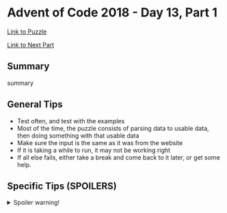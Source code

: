 # Advent of Code 2018 - Day 13, Part 1

[Link to Puzzle](https://adventofcode.com/2018/day/13)

[Link to Next Part](https://github.com/CodingAP/unofficial-aoc-syllabus/blob/main/years/2018/day13/part2.md)

## Summary
summary

## General Tips
- Test often, and test with the examples
- Most of the time, the puzzle consists of parsing data to usable data, then doing something with that usable data
- Make sure the input is the same as it was from the website
- If it is taking a while to run, it may not be working right
- If all else fails, either take a break and come back to it later, or get some help.

## Specific Tips (SPOILERS)
<details> <summary>Spoiler warning!</summary>

specific tips

</details>